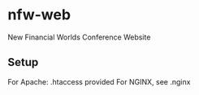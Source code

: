 nfw-web
=======

New Financial Worlds Conference Website


## Setup

For Apache: .htaccess provided
For NGINX, see .nginx